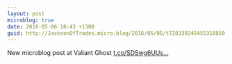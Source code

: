 ```yaml
---
layout: post
microblog: true
date: 2016-05-06 10:43 +1300
guid: http://JacksonOfTrades.micro.blog/2016/05/05/t728339245455310850.html
---
```

New microblog post at Valiant Ghost [t.co/SDSwg6UUs...](https://t.co/SDSwg6UUsg)
